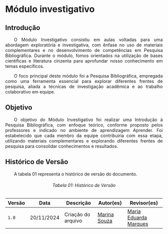 # **Módulo investigativo**

## **Introdução**
<p align="justify">
&emsp;&emsp;O Módulo Investigativo consistiu em aulas voltadas para uma abordagem exploratória e investigativa, com ênfase no uso de materiais complementares e no desenvolvimento de competências em Pesquisa Bibliográfica. Durante o módulo, fomos orientados na utilização de bases científicas e literatura cinzenta para aprofundar nosso conhecimento em temas específicos.
</p>
<p align="justify">
&emsp;&emsp;O foco principal deste módulo foi a Pesquisa Bibliográfica, empregada como uma ferramenta essencial para explorar diferentes frentes de pesquisa, aliada a técnicas de investigação acadêmica e ao trabalho colaborativo em equipe.
</p>

## **Objetivo**
<p align="justify">
&emsp;&emsp;O objetivo do Módulo Investigativo foi realizar uma Introdução à Pesquisa Bibliográfica, com enfoque teórico, conforme proposto pelos professores e indicado no ambiente de aprendizagem Aprender. Foi estabelecido que cada membro da equipe contribuiria com essa etapa, utilizando materiais complementares e explorando diferentes frentes de pesquisa para consolidar conhecimentos e resultados.
</p>

## **Histórico de Versão**
<p align="justify">
&emsp;&emsp;A tabela 01 representa o histórico de versão do documento.
</p>

<h6 align="center">Tabela 01: Histórico de Versão</h6>
<div align="center">

| Versão | Data       | Descrição            | Autor(es)                                           | Revisor(es)                                                    |
| ------ | ---------- | -------------------- | --------------------------------------------------- | -------------------------------------------------------------- |
| `1.0`  | 20/11/2024 | Criação do arquivo   | [Marina Souza](https://github.com/The-Boss-Nina)    | [Maria Eduarda Marques](https://github.com/EduardaSMarques)    |